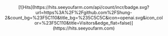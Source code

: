 <div align='center'>
	[![Hits](https://hits.seeyoufarm.com/api/count/incr/badge.svg?url=https%3A%2F%2Fgithub.com%2FShung-2&count_bg=%23F5C110&title_bg=%235C5C5C&icon=openai.svg&icon_color=%23F5C110&title=Visitors&edge_flat=false)](https://hits.seeyoufarm.com)
</div>

<!--
**Shung-2/Shung-2** is a ✨ _special_ ✨ repository because its `README.md` (this file) appears on your GitHub profile.

Here are some ideas to get you started:

- 🔭 I’m currently working on ...
- 🌱 I’m currently learning ...
- 👯 I’m looking to collaborate on ...
- 🤔 I’m looking for help with ...
- 💬 Ask me about ...
- 📫 How to reach me: ...
- 😄 Pronouns: ...
- ⚡ Fun fact: ...
-->
